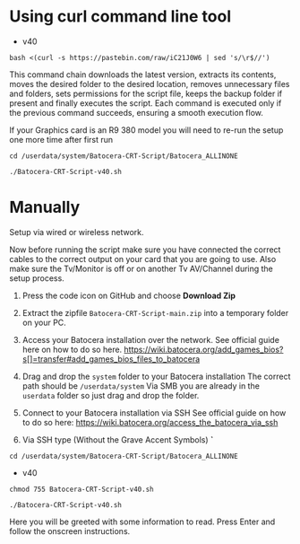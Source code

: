 # Using curl command line tool

 - v40

`bash <(curl -s https://pastebin.com/raw/iC21J0W6 | sed 's/\r$//')`

This command chain downloads the latest version, extracts its contents, moves the desired folder to the desired location, removes unnecessary files and folders, sets permissions for the script file, keeps the backup folder if present and finally executes the script. Each command is executed only if the previous command succeeds, ensuring a smooth execution flow.

If your Graphics card is an R9 380 model you will need to re-run the setup one more time after first run 

``cd /userdata/system/Batocera-CRT-Script/Batocera_ALLINONE``


``./Batocera-CRT-Script-v40.sh``

# Manually

Setup via wired or wireless network.

Now before running the script make sure you have connected the correct cables to the correct output on your card that you are going to use.
Also make sure the Tv/Monitor is off or on another Tv AV/Channel during the setup process. 

1) Press the code icon on GitHub and choose **Download Zip**
    
2) Extract the zipfile `Batocera-CRT-Script-main.zip` into a temporary folder on your PC.

3) Access your Batocera installation over the network. 
     See official guide here on how to do so here.
     https://wiki.batocera.org/add_games_bios?s[]=transfer#add_games_bios_files_to_batocera 

4) Drag and drop the `system` folder to your Batocera installation
     The correct path should be
      `/userdata/system`
      Via SMB you are already in the `userdata` folder so just drag and drop the folder.
 
5) Connect to your Batocera installation via SSH 
    See official guide on how to do so here: 
     https://wiki.batocera.org/access_the_batocera_via_ssh
    
6) Via SSH type (Without the Grave Accent Symbols) **`**

`cd /userdata/system/Batocera-CRT-Script/Batocera_ALLINONE`

 - v40

`chmod 755 Batocera-CRT-Script-v40.sh`

`./Batocera-CRT-Script-v40.sh`

Here you will be greeted with some information to read. 
Press Enter and follow the onscreen instructions. 


